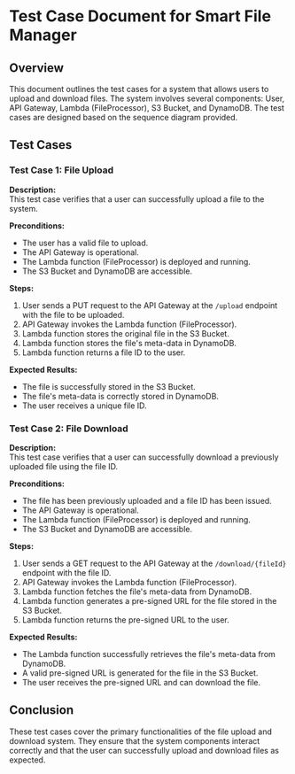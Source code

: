 # Test Case Document for Smart File Manager

## Overview
This document outlines the test cases for a system that allows users to upload and download files. The system involves several components: User, API Gateway, Lambda (FileProcessor), S3 Bucket, and DynamoDB. The test cases are designed based on the sequence diagram provided.

## Test Cases

### Test Case 1: File Upload

**Description:**  
This test case verifies that a user can successfully upload a file to the system.

**Preconditions:**
- The user has a valid file to upload.
- The API Gateway is operational.
- The Lambda function (FileProcessor) is deployed and running.
- The S3 Bucket and DynamoDB are accessible.

**Steps:**
1. User sends a PUT request to the API Gateway at the `/upload` endpoint with the file to be uploaded.
2. API Gateway invokes the Lambda function (FileProcessor).
3. Lambda function stores the original file in the S3 Bucket.
4. Lambda function stores the file's meta-data in DynamoDB.
5. Lambda function returns a file ID to the user.

**Expected Results:**
- The file is successfully stored in the S3 Bucket.
- The file's meta-data is correctly stored in DynamoDB.
- The user receives a unique file ID.

### Test Case 2: File Download

**Description:**  
This test case verifies that a user can successfully download a previously uploaded file using the file ID.

**Preconditions:**
- The file has been previously uploaded and a file ID has been issued.
- The API Gateway is operational.
- The Lambda function (FileProcessor) is deployed and running.
- The S3 Bucket and DynamoDB are accessible.

**Steps:**
1. User sends a GET request to the API Gateway at the `/download/{fileId}` endpoint with the file ID.
2. API Gateway invokes the Lambda function (FileProcessor).
3. Lambda function fetches the file's meta-data from DynamoDB.
4. Lambda function generates a pre-signed URL for the file stored in the S3 Bucket.
5. Lambda function returns the pre-signed URL to the user.

**Expected Results:**
- The Lambda function successfully retrieves the file's meta-data from DynamoDB.
- A valid pre-signed URL is generated for the file in the S3 Bucket.
- The user receives the pre-signed URL and can download the file.

## Conclusion
These test cases cover the primary functionalities of the file upload and download system. They ensure that the system components interact correctly and that the user can successfully upload and download files as expected.
